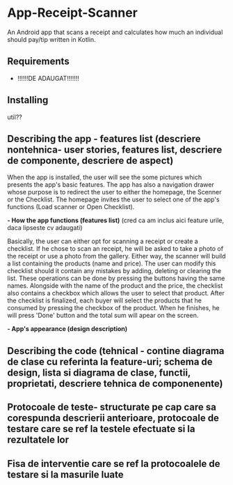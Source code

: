 # App-Receipt-Scanner

An Android app that scans a receipt and calculates how much an individual should pay/tip written in Kotlin.

## Requirements

- !!!!!!DE ADAUGAT!!!!!!!

## Installing

util??

## Describing the app - features list (descriere nontehnica- user stories, features list, descriere de componente, descriere de aspect)

When the app is installed, the user will see the some pictures which presents the app's basic features. The app has also a navigation drawer whose purpose is to redirect the user to either the homepage, the Scenner or the Checklist. The homepage invites the user to select one of the app's functions (Load scanner or Open Checklist).

**- How the app functions (features list)** (cred ca am inclus aici feature urile, daca lipseste cv adaugati)

Basically, the user can either opt for scanning a receipt or create a checklist. If he chose to scan an receipt, he will be asked to take a photo of the receipt or use a photo from the gallery. Either way, the scanner will build a list containing the products (name and price). The user can modify this checklist should it contain any mistakes by adding, deleting or clearing the list. These operations can be done by pressing the buttons having the same names. Alongside with the name of the product and the price, the checklist also contains a checkbox which allows the user to select that product. After the checklist is finalized, each buyer will select the products that he consumed by pressing the checkbox of the product. When he finishes, he will press 'Done' button and the total sum will apear on the screen. 

**- App's appearance (design description)**


## Describing the code (tehnical - contine diagrama de clase cu referinta la feature-uri; schema de design, lista si diagrama de clase, functii, proprietati, descriere tehnica de componenente)



## Protocoale de teste- structurate pe cap care sa corespunda descrierii anterioare, protocoale de testare care se ref la testele efectuate si la rezultatele lor


## Fisa de interventie care se ref la protocoalele de testare si la masurile luate


